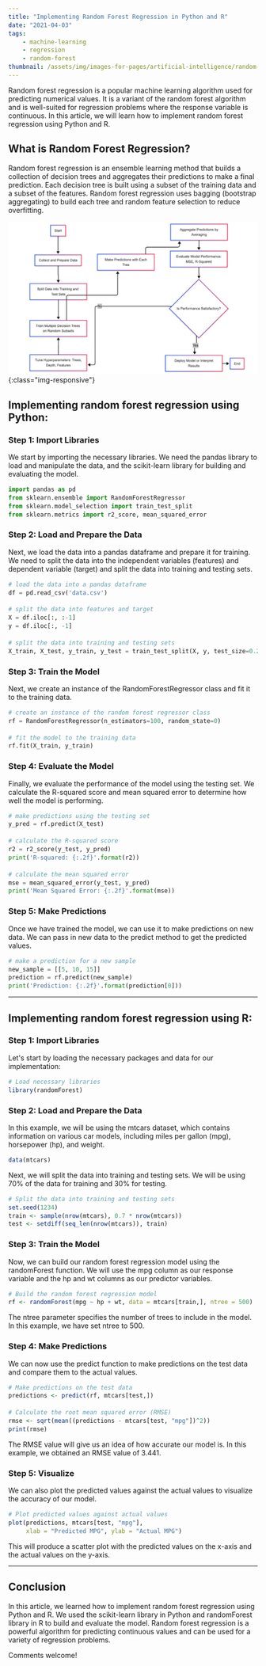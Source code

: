 ```yaml
---
title: "Implementing Random Forest Regression in Python and R"
date: "2021-04-03"
tags:
    - machine-learning
    - regression
    - random-forest
thumbnail: /assets/img/images-for-pages/artificial-intelligence/random-forest-reg.png
---
```

Random forest regression is a popular machine learning algorithm used for predicting numerical values. It is a variant of the random forest algorithm and is well-suited for regression problems where the response variable is continuous. In this article, we will learn how to implement random forest regression using Python and R.

## What is Random Forest Regression?
Random forest regression is an ensemble learning method that builds a collection of decision trees and aggregates their predictions to make a final prediction. Each decision tree is built using a subset of the training data and a subset of the features. Random forest regression uses bagging (bootstrap aggregating) to build each tree and random feature selection to reduce overfitting.

![Random forest regression](/assets/img/images-for-pages/artificial-intelligence/random-forest-reg.png){:class="img-responsive"}

## Implementing random forest regression using Python:

### Step 1: Import Libraries
We start by importing the necessary libraries. We need the pandas library to load and manipulate the data, and the scikit-learn library for building and evaluating the model.
```python
import pandas as pd
from sklearn.ensemble import RandomForestRegressor
from sklearn.model_selection import train_test_split
from sklearn.metrics import r2_score, mean_squared_error
```

### Step 2: Load and Prepare the Data
Next, we load the data into a pandas dataframe and prepare it for training. We need to split the data into the independent variables (features) and dependent variable (target) and split the data into training and testing sets.
```python
# load the data into a pandas dataframe
df = pd.read_csv('data.csv')

# split the data into features and target
X = df.iloc[:, :-1]
y = df.iloc[:, -1]

# split the data into training and testing sets
X_train, X_test, y_train, y_test = train_test_split(X, y, test_size=0.2, random_state=0)
```

### Step 3: Train the Model
Next, we create an instance of the RandomForestRegressor class and fit it to the training data.
```python
# create an instance of the random forest regressor class
rf = RandomForestRegressor(n_estimators=100, random_state=0)

# fit the model to the training data
rf.fit(X_train, y_train)
```

### Step 4: Evaluate the Model
Finally, we evaluate the performance of the model using the testing set. We calculate the R-squared score and mean squared error to determine how well the model is performing.
```python
# make predictions using the testing set
y_pred = rf.predict(X_test)

# calculate the R-squared score
r2 = r2_score(y_test, y_pred)
print('R-squared: {:.2f}'.format(r2))

# calculate the mean squared error
mse = mean_squared_error(y_test, y_pred)
print('Mean Squared Error: {:.2f}'.format(mse))
```

### Step 5: Make Predictions
Once we have trained the model, we can use it to make predictions on new data. We can pass in new data to the predict method to get the predicted values.
```python
# make a prediction for a new sample
new_sample = [[5, 10, 15]]
prediction = rf.predict(new_sample)
print('Prediction: {:.2f}'.format(prediction[0]))
```

---

## Implementing random forest regression using R:
### Step 1: Import Libraries
Let's start by loading the necessary packages and data for our implementation:
```r
# Load necessary libraries
library(randomForest)
```

### Step 2: Load and Prepare the Data
In this example, we will be using the mtcars dataset, which contains information on various car models, including miles per gallon (mpg), horsepower (hp), and weight.
```r
data(mtcars)
```
Next, we will split the data into training and testing sets. We will be using 70% of the data for training and 30% for testing.
```r
# Split the data into training and testing sets
set.seed(1234)
train <- sample(nrow(mtcars), 0.7 * nrow(mtcars))
test <- setdiff(seq_len(nrow(mtcars)), train)
```

### Step 3: Train the Model
Now, we can build our random forest regression model using the randomForest function. We will use the mpg column as our response variable and the hp and wt columns as our predictor variables.
```r
# Build the random forest regression model
rf <- randomForest(mpg ~ hp + wt, data = mtcars[train,], ntree = 500)
```
The ntree parameter specifies the number of trees to include in the model. In this example, we have set ntree to 500.

### Step 4: Make Predictions
We can now use the predict function to make predictions on the test data and compare them to the actual values.
```r
# Make predictions on the test data
predictions <- predict(rf, mtcars[test,])

# Calculate the root mean squared error (RMSE)
rmse <- sqrt(mean((predictions - mtcars[test, "mpg"])^2))
print(rmse)
```
The RMSE value will give us an idea of how accurate our model is. In this example, we obtained an RMSE value of 3.441.

### Step 5: Visualize
We can also plot the predicted values against the actual values to visualize the accuracy of our model.
```r
# Plot predicted values against actual values
plot(predictions, mtcars[test, "mpg"],
     xlab = "Predicted MPG", ylab = "Actual MPG")
```
This will produce a scatter plot with the predicted values on the x-axis and the actual values on the y-axis.

---

## Conclusion
In this article, we learned how to implement random forest regression using Python and R. We used the scikit-learn library in Python and randomForest library in R to build and evaluate the model. Random forest regression is a powerful algorithm for predicting continuous values and can be used for a variety of regression problems.

Comments welcome!